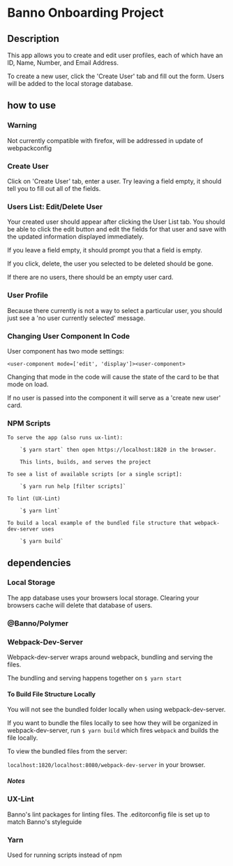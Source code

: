 # Banno Onboarding Project

## Description

This app allows you to create and edit user profiles, each of which have an ID, Name, Number, and Email Address.

To create a new user, click the 'Create User' tab and fill out the form. Users will be added to the local storage database. 

## how to use

### Warning

Not currently compatible with firefox, will be addressed in update of webpackconfig

### Create User

Click on 'Create User' tab, enter a user. Try leaving a field empty, it should tell you to fill out all of the fields.

### Users List: Edit/Delete User

Your created user should appear after clicking the User List tab. You should be able to click the edit button and edit the fields for that user and save with the updated information displayed immediately. 

If you leave a field empty, it should prompt you that a field is empty.

If you click, delete, the user you selected to be deleted should be gone.

If there are no users, there should be an empty user card.

### User Profile

Because there currently is not a way to select a particular user, you should just see a 'no user currently selected' message.

### Changing User Component In Code

User component has two mode settings:

`<user-component mode=['edit', 'display']><user-component>` 

Changing that mode in the code will cause the state of the card to be that mode on load.

If no user is passed into the component it will serve as a 'create new user' card. 

### NPM Scripts
    To serve the app (also runs ux-lint):

        `$ yarn start` then open https://localhost:1820 in the browser.

        This lints, builds, and serves the project

    To see a list of available scripts [or a single script]: 
    
        `$ yarn run help [filter scripts]`

    To lint (UX-Lint)

        `$ yarn lint`

    To build a local example of the bundled file structure that webpack-dev-server uses

        `$ yarn build`


## dependencies

### Local Storage

  The app database uses your browsers local storage. Clearing your browsers cache will delete that database of users.

### @Banno/Polymer

### Webpack-Dev-Server

  Webpack-dev-server wraps around webpack, bundling and serving the files. 

  The bundling and serving happens together on `$ yarn start`

  #### To Build File Structure Locally

  You will not see the bundled folder locally when using webpack-dev-server. 

  If you want to bundle the files locally to see how they will be organized in webpack-dev-server, run `$ yarn build` which fires `webpack` and builds the file locally. 
  
  To view the bundled files from the server:

  `localhost:1820/localhost:8080/webpack-dev-server` in your browser.
  

  ##### Notes


### UX-Lint

  Banno's lint packages for linting files. The .editorconfig file is set up to match Banno's styleguide

### Yarn 
  
  Used for running scripts instead of npm

